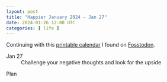 ```yaml
---
layout: post
title: "Happier January 2024 - Jan 27"
date: 2024-01-26 12:00 UTC
categories: [ life ]
---
```


Continuing with this [printable calendar] I found on [Fosstodon].

  [printable calendar]: https://actionforhappiness.org/sites/default/files/calendar_download/pdf/Jan%202024.pdf
  [Fosstodon]: https://fosstodon.org

<dl>
  <dt>Jan 27</dt>
  <dd>Challenge your negative thoughts and look for the upside</dd>
</dl>

<dl>
  <dt>Plan</dt>
  <dd></dd>
</dl>
